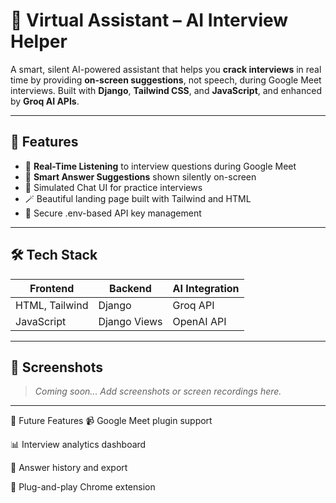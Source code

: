 # 🤖 Virtual Assistant – AI Interview Helper

A smart, silent AI-powered assistant that helps you **crack interviews** in real time by providing **on-screen suggestions**, not speech, during Google Meet interviews. Built with **Django**, **Tailwind CSS**, and **JavaScript**, and enhanced by **Groq AI APIs**.

---

## 🌟 Features

- 🎤 **Real-Time Listening** to interview questions during Google Meet
- 🧠 **Smart Answer Suggestions** shown silently on-screen
- 💬 Simulated Chat UI for practice interviews
- 🪄 Beautiful landing page built with Tailwind and HTML
- 🔐 Secure .env-based API key management

---

## 🛠️ Tech Stack

| Frontend        | Backend      | AI Integration |
|----------------|--------------|----------------|
| HTML, Tailwind | Django       | Groq API       |
| JavaScript     | Django Views | OpenAI API     |

---

## 📸 Screenshots

> _Coming soon... Add screenshots or screen recordings here._

---
🧠 Future Features
📹 Google Meet plugin support

📊 Interview analytics dashboard

💾 Answer history and export

🧩 Plug-and-play Chrome extension


